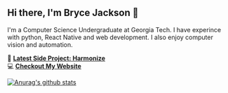 ## Hi there, I'm Bryce Jackson 👋

I'm a Computer Science Undergraduate at Georgia Tech. I have experince with python, React Native and web development. I also enjoy computer vision and automation. 

🚀 **[Latest Side Project: Harmonize](https://github.com/Harmonize-Music)**<br/>
💻 **[Checkout My Website](https://teenageknight.github.io/)**

[![Anurag's github stats](https://github-readme-stats.vercel.app/api?username=teenageknight&count_private=true&show_icons=true&hide=contribs,issues&theme=radical)](https://github.com/anuraghazra/github-readme-stats)

